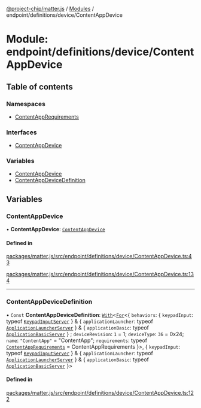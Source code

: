 [@project-chip/matter.js](../README.md) / [Modules](../modules.md) / endpoint/definitions/device/ContentAppDevice

# Module: endpoint/definitions/device/ContentAppDevice

## Table of contents

### Namespaces

- [ContentAppRequirements](endpoint_definitions_device_ContentAppDevice.ContentAppRequirements.md)

### Interfaces

- [ContentAppDevice](../interfaces/endpoint_definitions_device_ContentAppDevice.ContentAppDevice.md)

### Variables

- [ContentAppDevice](endpoint_definitions_device_ContentAppDevice.md#contentappdevice)
- [ContentAppDeviceDefinition](endpoint_definitions_device_ContentAppDevice.md#contentappdevicedefinition)

## Variables

### ContentAppDevice

• **ContentAppDevice**: [`ContentAppDevice`](../interfaces/endpoint_definitions_device_ContentAppDevice.ContentAppDevice.md)

#### Defined in

[packages/matter.js/src/endpoint/definitions/device/ContentAppDevice.ts:43](https://github.com/project-chip/matter.js/blob/0c058ae17fdba4c0b89b8b13c309011d51782299/packages/matter.js/src/endpoint/definitions/device/ContentAppDevice.ts#L43)

[packages/matter.js/src/endpoint/definitions/device/ContentAppDevice.ts:134](https://github.com/project-chip/matter.js/blob/0c058ae17fdba4c0b89b8b13c309011d51782299/packages/matter.js/src/endpoint/definitions/device/ContentAppDevice.ts#L134)

___

### ContentAppDeviceDefinition

• `Const` **ContentAppDeviceDefinition**: [`With`](node_export._internal_.md#with)\<[`For`](behavior_cluster_export._internal_.EndpointType.md#for)\<\{ `behaviors`: \{ `keypadInput`: typeof [`KeypadInputServer`](../classes/behavior_definitions_keypad_input_export.KeypadInputServer.md)  } & \{ `applicationLauncher`: typeof [`ApplicationLauncherServer`](../classes/behavior_definitions_application_launcher_export.ApplicationLauncherServer.md)  } & \{ `applicationBasic`: typeof [`ApplicationBasicServer`](../classes/behavior_definitions_application_basic_export.ApplicationBasicServer.md)  } ; `deviceRevision`: ``1`` = 1; `deviceType`: ``36`` = 0x24; `name`: ``"ContentApp"`` = "ContentApp"; `requirements`: typeof [`ContentAppRequirements`](endpoint_definitions_device_ContentAppDevice.ContentAppRequirements.md) = ContentAppRequirements }\>, \{ `keypadInput`: typeof [`KeypadInputServer`](../classes/behavior_definitions_keypad_input_export.KeypadInputServer.md)  } & \{ `applicationLauncher`: typeof [`ApplicationLauncherServer`](../classes/behavior_definitions_application_launcher_export.ApplicationLauncherServer.md)  } & \{ `applicationBasic`: typeof [`ApplicationBasicServer`](../classes/behavior_definitions_application_basic_export.ApplicationBasicServer.md)  }\>

#### Defined in

[packages/matter.js/src/endpoint/definitions/device/ContentAppDevice.ts:122](https://github.com/project-chip/matter.js/blob/0c058ae17fdba4c0b89b8b13c309011d51782299/packages/matter.js/src/endpoint/definitions/device/ContentAppDevice.ts#L122)
